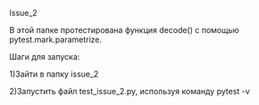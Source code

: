 Issue_2

В этой папке протестирована функция decode() с помощью pytest.mark.parametrize.

Шаги для запуска:

1)Зайти в папку issue_2

2)Запустить файл test_issue_2.py, используя команду pytest -v
